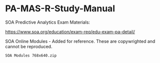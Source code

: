 # PA-MAS-R-Study-Manual

SOA Predictive Analytics Exam Materials:

  https://www.soa.org/education/exam-req/edu-exam-pa-detail/

SOA Online Modules - Added for reference.  These are copywrighted and cannot be reproduced.

`SOA Modules 768x640.zip`
